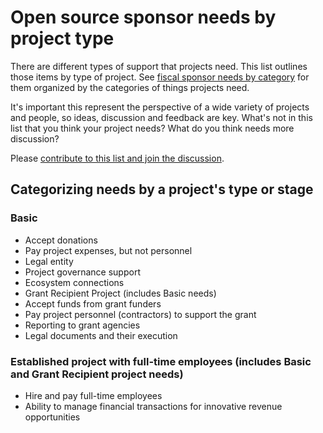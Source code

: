 # Open source sponsor needs by project type

There are different types of support that projects need. This list outlines those items by type of project. See [fiscal sponsor needs by category](sponsor-needs-category.md) for them organized by the categories of things projects need. 

It's important this represent the perspective of a wide variety of projects and people, so ideas, discussion and feedback are key. What's not in this list that you think your project needs? What do you think needs more discussion? 

Please [contribute to this list and join the discussion](contributing.md). 

## Categorizing needs by a project's type or stage

### Basic
- Accept donations
- Pay project expenses, but not personnel
- Legal entity
- Project governance support
- Ecosystem connections
- Grant Recipient Project (includes Basic needs)
- Accept funds from grant funders
- Pay project personnel (contractors) to support the grant
- Reporting to grant agencies
- Legal documents and their execution

### Established project with full-time employees (includes Basic and Grant Recipient project needs)
- Hire and pay full-time employees
- Ability to manage financial transactions for innovative revenue opportunities


